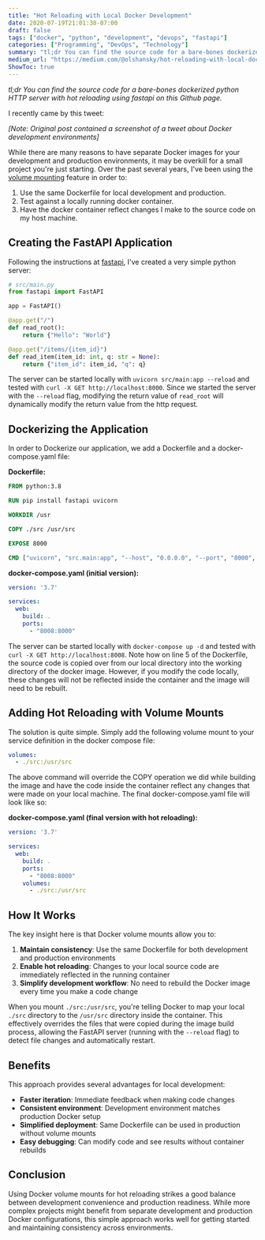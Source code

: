 ```yaml
---
title: "Hot Reloading with Local Docker Development"
date: 2020-07-19T21:01:38-07:00
draft: false
tags: ["docker", "python", "development", "devops", "fastapi"]
categories: ["Programming", "DevOps", "Technology"]
summary: "tl;dr You can find the source code for a bare-bones dockerized python HTTP server with hot reloading using fastapi on this Github page."
medium_url: "https://medium.com/@olshansky/hot-reloading-with-local-docker-development-1ec5dbaa4a65"
ShowToc: true
---
```


*tl;dr You can find the source code for a bare-bones dockerized python HTTP server with hot reloading using fastapi on this Github page.*

I recently came by this tweet:

*[Note: Original post contained a screenshot of a tweet about Docker development environments]*

While there are many reasons to have separate Docker images for your development and production environments, it may be overkill for a small project you're just starting. Over the past several years, I've been using the [volume mounting](https://docs.docker.com/storage/volumes/) feature in order to:

1. Use the same Dockerfile for local development and production.
2. Test against a locally running docker container.
3. Have the docker container reflect changes I make to the source code on my host machine.

## Creating the FastAPI Application

Following the instructions at [fastapi](https://github.com/tiangolo/fastapi), I've created a very simple python server:

```python
# src/main.py
from fastapi import FastAPI

app = FastAPI()

@app.get("/")
def read_root():
    return {"Hello": "World"}

@app.get("/items/{item_id}")
def read_item(item_id: int, q: str = None):
    return {"item_id": item_id, "q": q}
```

The server can be started locally with `uvicorn src/main:app --reload` and tested with `curl -X GET http://localhost:8000`. Since we started the server with the `--reload` flag, modifying the return value of `read_root` will dynamically modify the return value from the http request.

## Dockerizing the Application

In order to Dockerize our application, we add a Dockerfile and a docker-compose.yaml file:

**Dockerfile:**

```dockerfile
FROM python:3.8

RUN pip install fastapi uvicorn

WORKDIR /usr

COPY ./src /usr/src

EXPOSE 8000

CMD ["uvicorn", "src.main:app", "--host", "0.0.0.0", "--port", "8000", "--reload"]
```

**docker-compose.yaml (initial version):**

```yaml
version: '3.7'

services:
  web:
    build: .
    ports:
      - "8008:8000"
```

The server can be started locally with `docker-compose up -d` and tested with `curl -X GET http://localhost:8008`. Note how on line 5 of the Dockerfile, the source code is copied over from our local directory into the working directory of the docker image. However, if you modify the code locally, these changes will not be reflected inside the container and the image will need to be rebuilt.

## Adding Hot Reloading with Volume Mounts

The solution is quite simple. Simply add the following volume mount to your service definition in the docker compose file:

```yaml
volumes:
  - ./src:/usr/src
```

The above command will override the COPY operation we did while building the image and have the code inside the container reflect any changes that were made on your local machine. The final docker-compose.yaml file will look like so:

**docker-compose.yaml (final version with hot reloading):**

```yaml
version: '3.7'

services:
  web:
    build: .
    ports:
      - "8008:8000"
    volumes:
      - ./src:/usr/src
```

## How It Works

The key insight here is that Docker volume mounts allow you to:

1. **Maintain consistency**: Use the same Dockerfile for both development and production environments
2. **Enable hot reloading**: Changes to your local source code are immediately reflected in the running container
3. **Simplify development workflow**: No need to rebuild the Docker image every time you make a code change

When you mount `./src:/usr/src`, you're telling Docker to map your local `./src` directory to the `/usr/src` directory inside the container. This effectively overrides the files that were copied during the image build process, allowing the FastAPI server (running with the `--reload` flag) to detect file changes and automatically restart.

## Benefits

This approach provides several advantages for local development:

- **Faster iteration**: Immediate feedback when making code changes
- **Consistent environment**: Development environment matches production Docker setup
- **Simplified deployment**: Same Dockerfile can be used in production without volume mounts
- **Easy debugging**: Can modify code and see results without container rebuilds

## Conclusion

Using Docker volume mounts for hot reloading strikes a good balance between development convenience and production readiness. While more complex projects might benefit from separate development and production Docker configurations, this simple approach works well for getting started and maintaining consistency across environments.
